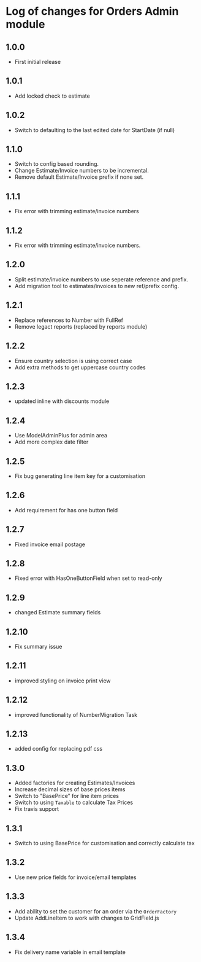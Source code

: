 # Log of changes for Orders Admin module

## 1.0.0

* First initial release

## 1.0.1

* Add locked check to estimate

## 1.0.2

* Switch to defaulting to the last edited date for StartDate (if null)

## 1.1.0

* Switch to config based rounding.
* Change Estimate/Invoice numbers to be incremental.
* Remove default Estimate/Invoice prefix if none set.

## 1.1.1

* Fix error with trimming estimate/invoice numbers 

## 1.1.2

* Fix error with trimming estimate/invoice numbers.

## 1.2.0

* Split estimate/invoice numbers to use seperate reference and prefix.
* Add migration tool to estimates/invoices to new ref/prefix config.

## 1.2.1

* Replace references to Number with FullRef
* Remove legact reports (replaced by reports module)

## 1.2.2

* Ensure country selection is using correct case
* Add extra methods to get uppercase country codes

## 1.2.3

* updated inline with discounts module

## 1.2.4

* Use ModelAdminPlus for admin area
* Add more complex date filter

## 1.2.5

* Fix bug generating line item key for a customisation

## 1.2.6

* Add requirement for has one button field

## 1.2.7

* Fixed invoice email postage

## 1.2.8

* Fixed error with HasOneButtonField when set to read-only

## 1.2.9

* changed Estimate summary fields

## 1.2.10

* Fix summary issue

## 1.2.11

* improved styling on invoice print view

## 1.2.12

* improved functionality of NumberMigration Task

## 1.2.13

* added config for replacing pdf css

## 1.3.0

* Added factories for creating Estimates/Invoices
* Increase decimal sizes of base prices items
* Switch to "BasePrice" for line item prices
* Switch to using `Taxable` to calculate Tax Prices
* Fix travis support

## 1.3.1

* Switch to using BasePrice for customisation and correctly calculate tax

## 1.3.2

* Use new price fields for invoice/email templates

## 1.3.3

* Add ability to set the customer for an order via the `OrderFactory`
* Update AddLineItem to work with changes to GridField.js

## 1.3.4

* Fix delivery name variable in email template